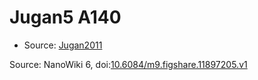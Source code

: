 <a name="material" />

# Jugan5 A140
<script type="application/ld+json">
  {
    "@context": "https://schema.org/",
    "@type": "ChemicalSubstance",
    "@id": "https://egonw.github.io/nanowiki/nanowiki103.html#material",
    "http://purl.org/dc/terms/conformsTo":
      {
        "@type": "CreativeWork",
        "@id": "https://bioschemas.org/profiles/ChemicalSubstance/0.4-RELEASE/"
      },
    "identfier": "103",
    "name": "Jugan5 A140",
    "url": "https://egonw.github.io/nanowiki/nanowiki103.html#material",
    "sameAs": "http://127.0.0.1/mediawiki/index.php/Special:URIResolver/Jugan5_A140"
  }
</script>


* Source: [Jugan2011](articleJugan2011.md)


Source: NanoWiki 6, doi:[10.6084/m9.figshare.11897205.v1](https://doi.org/10.6084/m9.figshare.11897205.v1)
